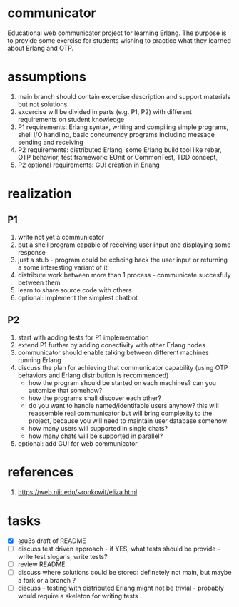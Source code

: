 # communicator
Educational web communicator project for learning Erlang. The purpose is to provide some exercise for students wishing to practice what they learned about Erlang and OTP.

# assumptions
1. main branch should contain excercise description and support materials but not solutions
2. excercise will be divided in parts (e.g. P1, P2) with different requirements on student knowledge
3. P1 requirements: Erlang syntax, writing and compiling simple programs, shell I/O handling, basic concurrency programs including message sending and receiving
4. P2 requirements: distributed Erlang, some Erlang build tool like rebar, OTP behavior, test framework: EUnit or CommonTest, TDD concept, 
5. P2 optional requirements: GUI creation in Erlang

# realization
## P1
1. write not yet a communicator
2. but a shell program capable of receiving user input and displaying some response
3. just a stub - program could be echoing back the user input or returning a some interesting variant of it
4. distribute work between more than 1 process - communicate succesfuly between them
5. learn to share source code with others
6. optional: implement the simplest chatbot

## P2
1. start with adding tests for P1 implementation
2. extend P1 further by adding conectivity with other Erlang nodes
3. communicator should enable talking between different machines running Erlang
4. discuss the plan for achieving that communicator capability (using OTP behaviors and Erlang distribution is recommended)
   - how the program should be started on each machines? can you automize that somehow?
   - how the programs shall discover each other?
   - do you want to handle named/identifable users anyhow? this will reassemble real communicator but will bring complexity to the project, because you will need to maintain user database somehow
   - how many users will supported in single chats?
   - how many chats will be supported in parallel?
5. optional: add GUI for web communicator

# references
1. https://web.njit.edu/~ronkowit/eliza.html

# tasks
- [x] @u3s draft of README
- [ ] discuss test driven approach - if YES, what tests should be provide - write test slogans, write tests?
- [ ] review README
- [ ] discuss where solutions could be stored: definetely not main, but maybe a fork or a branch ?
- [ ] discuss - testing with distributed Erlang might not be trivial - probably would require a skeleton for writing tests
